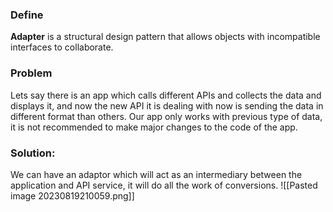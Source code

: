 
### Define
**Adapter** is a structural design pattern that allows objects with incompatible interfaces to collaborate.

### Problem
Lets say there is an app which calls different APIs and collects the data and displays it, and now the new API it is dealing with now is sending the data in different format than others. 
Our app only works with previous type of data, it is not recommended to make major changes to the code of the app.

### Solution:
We can have an adaptor which will act as an intermediary between the application and API service, it will do all the work of conversions.
![[Pasted image 20230819210059.png]]


